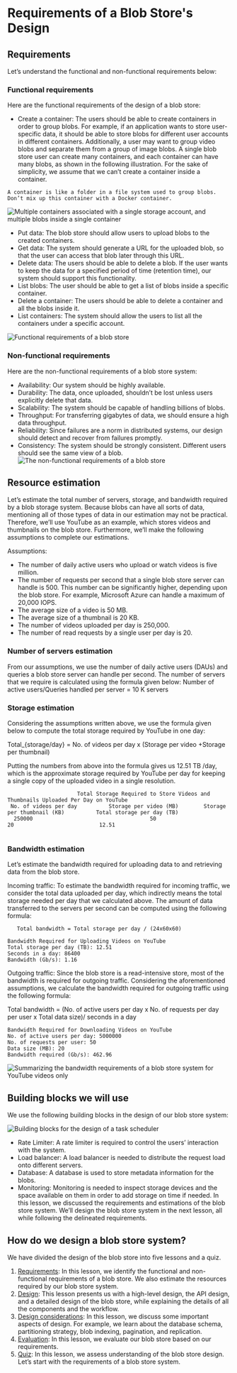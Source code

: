 # Requirements of a Blob Store's Design
## Requirements
Let’s understand the functional and non-functional requirements below:
### Functional requirements
Here are the functional requirements of the design of a blob store:

- Create a container: The users should be able to create containers in order to group blobs. For example, if an application wants to store user-specific data, it should be able to store blobs for different user accounts in different containers. Additionally, a user may want to group video blobs and separate them from a group of image blobs. A single blob store user can create many containers, and each container can have many blobs, as shown in the following illustration. For the sake of simplicity, we assume that we can’t create a container inside a container.
```
A container is like a folder in a file system used to group blobs. Don’t mix up this container with a Docker container.
```

![Multiple containers associated with a single storage account, and multiple blobs inside a single container](./blob.jpg)

- Put data: The blob store should allow users to upload blobs to the created containers.
- Get data: The system should generate a URL for the uploaded blob, so that the user can access that blob later through this URL.
- Delete data: The users should be able to delete a blob. If the user wants to keep the data for a specified period of time (retention time), our system should support this functionality.
- List blobs: The user should be able to get a list of blobs inside a specific container.
- Delete a container: The users should be able to delete a container and all the blobs inside it.
- List containers: The system should allow the users to list all the containers under a specific account.

![Functional requirements of a blob store](./f.jpg)
### Non-functional requirements
Here are the non-functional requirements of a blob store system:

- Availability: Our system should be highly available.
- Durability: The data, once uploaded, shouldn’t be lost unless users explicitly delete that data.
- Scalability: The system should be capable of handling billions of blobs.
- Throughput: For transferring gigabytes of data, we should ensure a high data throughput.
- Reliability: Since failures are a norm in distributed systems, our design should detect and recover from failures promptly.
- Consistency: The system should be strongly consistent. Different users should see the same view of a blob.
![The non-functional requirements of a blob store](./nf.jpg)
## Resource estimation
Let’s estimate the total number of servers, storage, and bandwidth required by a blob storage system. Because blobs can have all sorts of data, mentioning all of those types of data in our estimation may not be practical. Therefore, we’ll use YouTube as an example, which stores videos and thumbnails on the blob store. Furthermore, we’ll make the following assumptions to complete our estimations.

Assumptions:

- The number of daily active users who upload or watch videos is five million.
- The number of requests per second that a single blob store server can handle is 500. This number can be significantly higher, depending upon the blob store. For example, Microsoft Azure can handle a maximum of 20,000 IOPS.
- The average size of a video is 50 MB.
- The average size of a thumbnail is 20 KB.
- The number of videos uploaded per day is 250,000.
- The number of read requests by a single user per day is 20.

### Number of servers estimation
From our assumptions, we use the number of daily active users (DAUs) and queries a blob store server can handle per second. The number of servers that we require is calculated using the formula given below:
Number of active users/Queries handled per server = 10 K servers
### Storage estimation
Considering the assumptions written above, we use the formula given below to compute the total storage required by YouTube in one day:

Total_{storage/day} = No. of videos per day x (Storage per video +Storage per thumbnail)

Putting the numbers from above into the formula gives us 12.51 TB /day, which is the approximate storage required by YouTube per day for keeping a single copy of the uploaded video in a single resolution.
```                         
                      Total Storage Required to Store Videos and Thumbnails Uploaded Per Day on YouTube
 No. of videos per day      	Storage per video (MB)	      Storage per thumbnail (KB)	      Total storage per day (TB)
  250000                                     50                            20                           12.51
                             
```
### Bandwidth estimation
Let’s estimate the bandwidth required for uploading data to and retrieving data from the blob store.

Incoming traffic: To estimate the bandwidth required for incoming traffic, we consider the total data uploaded per day, which indirectly means the total storage needed per day that we calculated above. The amount of data transferred to the servers per second can be computed using the following formula:

       Total bandwidth = Total storage per day / (24x60x60)

```
Bandwidth Required for Uploading Videos on YouTube
Total storage per day (TB): 12.51
Seconds in a day: 86400
Bandwidth (Gb/s): 1.16
```

Outgoing traffic: Since the blob store is a read-intensive store, most of the bandwidth is required for outgoing traffic. Considering the aforementioned assumptions, we calculate the bandwidth required for outgoing traffic using the following formula:

Total bandwidth = (No. of active users per day x No. of requests per day per user x Total data size)/ seconds in a day

```
Bandwidth Required for Downloading Videos on YouTube
No. of active users per day: 5000000 
No. of requests per user: 50
Data size (MB): 20
Bandwidth required (Gb/s): 462.96
```                         

![Summarizing the bandwidth requirements of a blob store system for YouTube videos only](./bandwidth.jpg)
 
## Building blocks we will use
We use the following building blocks in the design of our blob store system:

![Building blocks for the design of a task scheduler](./bb.jpg)

- Rate Limiter: A rate limiter is required to control the users’ interaction with the system.
- Load balancer: A load balancer is needed to distribute the request load onto different servers.
- Database: A database is used to store metadata information for the blobs.
- Monitoring: Monitoring is needed to inspect storage devices and the space available on them in order to add storage on time if needed.
In this lesson, we discussed the requirements and estimations of the blob store system. We’ll design the blob store system in the next lesson, all while following the delineated requirements.





## How do we design a blob store system?
We have divided the design of the blob store into five lessons and a quiz.

1. [Requirements](../Requirements%20of%20a%20Blob%20Store's%20Design/): In this lesson, we identify the functional and non-functional requirements of a blob store. We also estimate the resources required by our blob store system.
2. [Design](../Design%20of%20a%20Blob%20Store/): This lesson presents us with a high-level design, the API design, and a detailed design of the blob store, while explaining the details of all the components and the workflow.
3. [Design considerations](../Design%20Considerations%20of%20a%20Blob%20Store/): In this lesson, we discuss some important aspects of design. For example, we learn about the database schema, partitioning strategy, blob indexing, pagination, and replication.
4. [Evaluation](../Evaluation%20of%20a%20Blob%20Store's%20Design/): In this lesson, we evaluate our blob store based on our requirements.
5. [Quiz](../Quiz%20on%20the%20Blob%20Store's%20Design/): In this lesson, we assess understanding of the blob store design.
Let’s start with the requirements of a blob store system.
